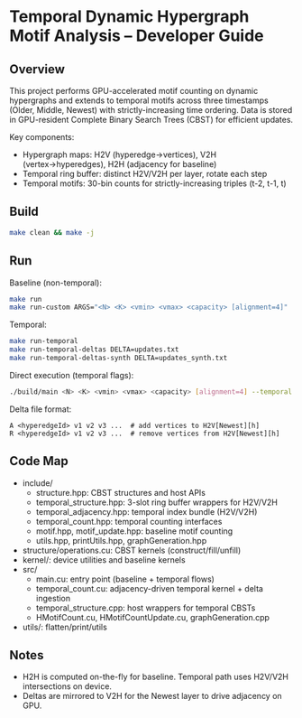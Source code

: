 # Temporal Dynamic Hypergraph Motif Analysis – Developer Guide

## Overview

This project performs GPU-accelerated motif counting on dynamic hypergraphs and extends to temporal motifs across three timestamps (Older, Middle, Newest) with strictly-increasing time ordering. Data is stored in GPU-resident Complete Binary Search Trees (CBST) for efficient updates.

Key components:
- Hypergraph maps: H2V (hyperedge→vertices), V2H (vertex→hyperedges), H2H (adjacency for baseline)
- Temporal ring buffer: distinct H2V/V2H per layer, rotate each step
- Temporal motifs: 30-bin counts for strictly-increasing triples (t-2, t-1, t)

## Build

```bash
make clean && make -j
```

## Run

Baseline (non-temporal):
```bash
make run
make run-custom ARGS="<N> <K> <vmin> <vmax> <capacity> [alignment=4]"
```

Temporal:
```bash
make run-temporal
make run-temporal-deltas DELTA=updates.txt
make run-temporal-deltas-synth DELTA=updates_synth.txt
```

Direct execution (temporal flags):
```bash
./build/main <N> <K> <vmin> <vmax> <capacity> [alignment=4] --temporal [--temporal-synthetic] [--temporal-deltas=PATH]
```

Delta file format:
```
A <hyperedgeId> v1 v2 v3 ...  # add vertices to H2V[Newest][h]
R <hyperedgeId> v1 v2 v3 ...  # remove vertices from H2V[Newest][h]
```

## Code Map

- include/
  - structure.hpp: CBST structures and host APIs
  - temporal_structure.hpp: 3-slot ring buffer wrappers for H2V/V2H
  - temporal_adjacency.hpp: temporal index bundle (H2V/V2H)
  - temporal_count.hpp: temporal counting interfaces
  - motif.hpp, motif_update.hpp: baseline motif counting
  - utils.hpp, printUtils.hpp, graphGeneration.hpp
- structure/operations.cu: CBST kernels (construct/fill/unfill)
- kernel/: device utilities and baseline kernels
- src/
  - main.cu: entry point (baseline + temporal flows)
  - temporal_count.cu: adjacency-driven temporal kernel + delta ingestion
  - temporal_structure.cpp: host wrappers for temporal CBSTs
  - HMotifCount.cu, HMotifCountUpdate.cu, graphGeneration.cpp
- utils/: flatten/print/utils

## Notes

- H2H is computed on-the-fly for baseline. Temporal path uses H2V/V2H intersections on device.
- Deltas are mirrored to V2H for the Newest layer to drive adjacency on GPU.
